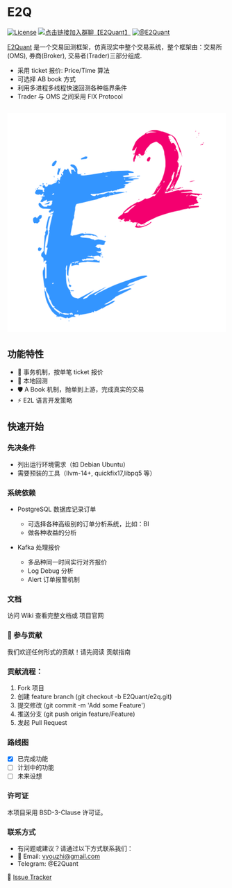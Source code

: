 # E2Q

[![License](https://img.shields.io/badge/license-BSD--3--Clause-blue?style=flat-square)](LICENSE)
[![点击链接加入群聊【E2Quant】](https://img.shields.io/badge/QQ%E7%BE%A4-995910672-green)](https://qm.qq.com/q/isPUXV7sdO)
[![@E2Quant](https://img.shields.io/badge/Telegram-2CA5E0?style=flat-squeare&logo=telegram&logoColor=white)](https://t.me/+FL19RxoJpztmY2E5)

[E2Quant](https://github.com/E2Quant) 是一个交易回测框架，仿真现实中整个交易系统，整个框架由：交易所(OMS), 券商(Broker), 交易者(Trader)三部分组成.

- 采用 ticket 报价: Price/Time 算法
- 可选择 AB book 方式
- 利用多进程多线程快速回测各种临界条件
- Trader 与 OMS 之间采用 FIX Protocol

![Logo](./e2q_512.png)
---

## 功能特性

- 🚀 事务机制，按单笔 ticket 报价
- 🔧 本地回测
- 🛡️ A Book 机制，抛单到上游，完成真实的交易
- ⚡ E2L 语言开发策略

## 快速开始

### 先决条件

- 列出运行环境需求（如 Debian Ubuntu）
- 需要预装的工具（llvm-14+, quickfix17,libpq5 等）

### 系统依赖

- PostgreSQL 数据库记录订单
    - 可选择各种高级别的订单分析系统，比如：BI
    - 做各种收益的分析

- Kafka 处理报价
    - 多品种同一时间实行对齐报价
    - Log Debug 分析
    - Alert 订单报警机制



### 文档
访问 Wiki 查看完整文档或 项目官网

### 🤝 参与贡献
我们欢迎任何形式的贡献！请先阅读 贡献指南

### 贡献流程：

1. Fork 项目
2. 创建 feature branch (git checkout -b E2Quant/e2q.git)
3. 提交修改 (git commit -m 'Add some Feature')
4. 推送分支 (git push origin feature/Feature)
5. 发起 Pull Request

### 路线图
- [x] 已完成功能
- [ ] 计划中的功能
- [ ] 未来设想

### 许可证
本项目采用 BSD-3-Clause 许可证。

### 联系方式

- 有问题或建议？请通过以下方式联系我们：
 - 📧 Email: vyouzhi@gmail.com
 - Telegram: @E2Quant

🐞  [Issue Tracker](https://github.com/E2Quant/e2q/issues) 